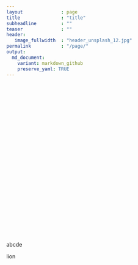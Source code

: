 ```yaml
---
layout              : page
title               : "title"
subheadline         : ""
teaser              : ""
header:
   image_fullwidth  : "header_unsplash_12.jpg"
permalink           : "/page/" 
output:
  md_document:
    variant: markdown_github
    preserve_yaml: TRUE
---
```


<link rel="stylesheet" href="https://unpkg.com/leaflet@1.7.1/dist/leaflet.css" />
<script src="https://unpkg.com/leaflet@1.7.1/dist/leaflet.js"></script>

<div id="map" style="height: 400px;"></div>

<script>
  var map = L.map('map').setView([35,0], 2);
   
  L.marker([51.505, -0.09]).addTo(map)
    .bindPopup('Marker Text Here');

  L.tileLayer('https://{s}.tile.openstreetmap.org/{z}/{x}/{y}.png', {
    attribution: '&copy; <a href="https://www.openstreetmap.org/copyright">OpenStreetMap</a> contributors'
  }).addTo(map);
</script>

abcde

<script>
  var map = L.map('world-map').setView([0, 0], 2);

  L.tileLayer('https://{s}.tile.openstreetmap.org/{z}/{x}/{y}.png', {
    attribution: '&copy; <a href="https://www.openstreetmap.org/copyright">OpenStreetMap</a> contributors'
  }).addTo(map);

  // Add a marker at a specific location
  L.marker([51.505, -0.09]).addTo(map)
    .bindPopup('Marker Text Here'); // You can customize the popup content
</script>

lion
